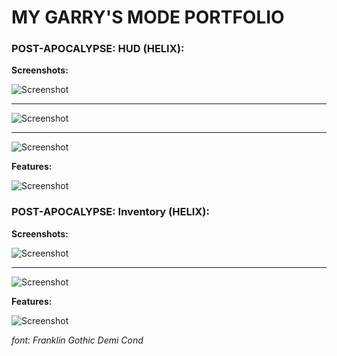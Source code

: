 # MY GARRY'S MODE PORTFOLIO

### POST-APOCALYPSE: HUD (HELIX): 
  **Screenshots:**
  
![Screenshot](https://i.imgur.com/CWSQLrL.png)

____
 
![Screenshot](https://i.imgur.com/8qYZpLE.png)

____

![Screenshot](https://i.imgur.com/q8JRgHs.png)

  **Features:**
  
![Screenshot](https://i.imgur.com/0caIGns.png)

### POST-APOCALYPSE: Inventory (HELIX): 
  **Screenshots:**
  
  
![Screenshot](https://i.imgur.com/czewuQU.png)

____

![Screenshot](https://i.imgur.com/Cix6Yg1.png)

  **Features:**
  
![Screenshot](https://i.imgur.com/RtpbVsH.png)


*font: Franklin Gothic Demi Cond*
